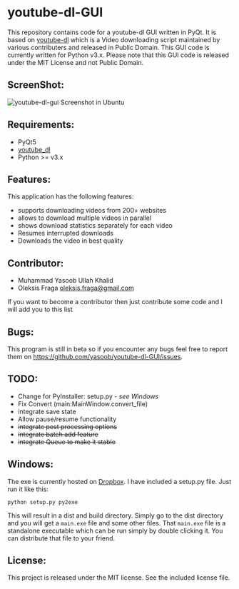 youtube-dl-GUI
==============

This repository contains code for a youtube-dl GUI written in PyQt. It is based on [youtube-dl](https://github.com/ytdl-org/youtube-dl) which is a Video downloading script maintained by various contributers and released in Public Domain. This GUI code is currently written for Python v3.x. Please note that this GUI code is released under the MIT License and not Public Domain.

ScreenShot:
-------------
![youtube-dl-gui Screenshot in Ubuntu](http://imgur.com/KxTLeYl.png)

Requirements:
------------
- PyQt5
- [youtube_dl](https://github.com/ytdl-org/youtube-dl)
- Python >= v3.x


Features:
----------
This application has the following features:
- supports downloading videos from 200+ websites
- allows to download multiple videos in parallel
- shows download statistics separately for each video
- Resumes interrupted downloads
- Downloads the video in best quality


Contributor:
---------
- Muhammad Yasoob Ullah Khalid
- Oleksis Fraga <oleksis.fraga@gmail.com>

If you want to become a contributor then just contribute some code and I will add you to this list

Bugs:
----------
This program is still in beta so if you encounter any bugs feel free to report them on https://github.com/yasoob/youtube-dl-GUI/issues.

TODO:
-------

- Change for PyInstaller: setup.py - _see Windows_
- Fix Convert (main:MainWindow.convert_file)
- integrate save state
- Allow pause/resume functionality
- ~~integrate post processing options~~
- ~~integrate batch add feature~~
- ~~integrate Queue to make it stable~~

Windows:
-----------
The exe is currently hosted on [Dropbox](https://www.dropbox.com/s/oj8dh4q82tofk34/youtube-dl.exe). I have included a setup.py file. Just run it like this:
```
python setup.py py2exe
```
This will result in a dist and build directory. Simply go to the dist directory and you will get a ```main.exe``` file and some other files. That ```main.exe``` file is a standalone executable which can be run simply by double clicking it. You can distribute that file to your friend.

License:
----------
This project is released under the MIT license. See the included license file.
